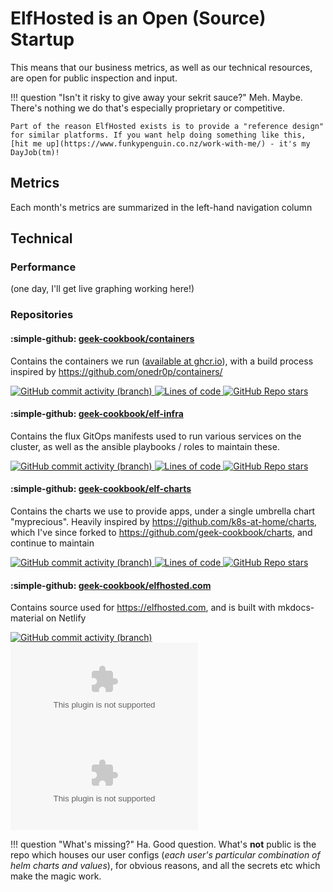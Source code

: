 # ElfHosted is an Open (Source) Startup

This means that our business metrics, as well as our technical resources, are open for public inspection and input.

!!! question "Isn't it risky to give away your sekrit sauce?"
    Meh. Maybe. There's nothing we do that's especially proprietary or competitive.
    
    Part of the reason ElfHosted exists is to provide a "reference design" for similar platforms. If you want help doing something like this, [hit me up](https://www.funkypenguin.co.nz/work-with-me/) - it's my DayJob(tm)!

## Metrics

Each month's metrics are summarized in the left-hand navigation column

## Technical

### Performance

(one day, I'll get live graphing working here!)

### Repositories

#### :simple-github: [geek-cookbook/containers](https://github.com/geek-cookbook/containers) 

Contains the containers we run ([available at ghcr.io](https://github.com/orgs/geek-cookbook/packages)), with a build process inspired by https://github.com/onedr0p/containers/

[![GitHub commit activity (branch)](https://img.shields.io/github/commit-activity/w/geek-cookbook/containers/main)
![Lines of code](https://img.shields.io/tokei/lines/github/geek-cookbook/containers)
![GitHub Repo stars](https://img.shields.io/github/stars/geek-cookbook/containers)](https://github.com/geek-cookbook/containers)
 
#### :simple-github: [geek-cookbook/elf-infra](https://github.com/geek-cookbook/elf-infra)

Contains the flux GitOps manifests used to run various services on the cluster, as well as the ansible playbooks / roles to maintain these.

[![GitHub commit activity (branch)](https://img.shields.io/github/commit-activity/w/geek-cookbook/elf-infra/main)
![Lines of code](https://img.shields.io/tokei/lines/github/geek-cookbook/elf-infra)
![GitHub Repo stars](https://img.shields.io/github/stars/geek-cookbook/elf-infra)](https://github.com/geek-cookbook/elf-infra)

#### :simple-github: [geek-cookbook/elf-charts](https://github.com/geek-cookbook/elf-charts)

Contains the charts we use to provide apps, under a single umbrella chart "myprecious". Heavily inspired by https://github.com/k8s-at-home/charts, which I've since forked to https://github.com/geek-cookbook/charts, and continue to maintain

[![GitHub commit activity (branch)](https://img.shields.io/github/commit-activity/w/geek-cookbook/elf-charts/main)
![Lines of code](https://img.shields.io/tokei/lines/github/geek-cookbook/elf-charts)
![GitHub Repo stars](https://img.shields.io/github/stars/geek-cookbook/elf-charts)](https://github.com/geek-cookbook/elf-charts)

#### :simple-github: [geek-cookbook/elfhosted.com](https://github.com/geek-cookbook/elfhosted.com)

Contains source used for https://elfhosted.com, and is built with mkdocs-material on Netlify

[![GitHub commit activity (branch)](https://img.shields.io/github/commit-activity/w/geek-cookbook/elfhosted.com/main)
![Lines of code](https://img.shields.io/tokei/lines/github/geek-cookbook/elfhosted.com)
![GitHub Repo stars](https://img.shields.io/github/stars/geek-cookbook/elfhosted.com)](https://github.com/geek-cookbook/elfhosted.com)

!!! question "What's missing?"
    Ha. Good question. What's **not** public is the repo which houses our user configs (*each user's particular combination of helm charts and values*), for obvious reasons, and all the secrets etc which make the magic work.